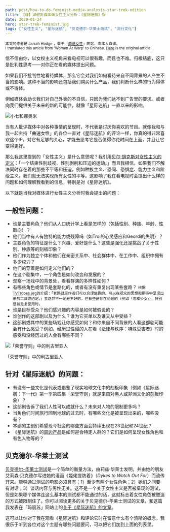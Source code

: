 ```yaml
---
path: post/how-to-do-feminist-media-analysis-star-trek-edition
title: 【译】如何对媒体做女性主义分析：《星际迷航》版
date: 2020-01-24
hero: star-trek-feminist.jpg
tags: ["女性主义", "星际迷航", "贝克德尔-华莱士测试", "流行文化"]
---
```


<div class="uk-card uk-background-default uk-padding-small uk-text-muted">
  <small>本文的作者是 Jarrah Hodge ，载于「<a href="https://www.womenatwarp.com/how-to-do-feminist-media-analysis-star-trek-edition/">曲速女性</a>」网站，由本人自译。</small><br>
  <small>I translated this article from 'Women At Warp' to Chinese. <a href="https://www.womenatwarp.com/how-to-do-feminist-media-analysis-star-trek-edition/">Here</a> is the original article.</small>
</div>

信不信由你，以女权主义视角来看电视可以很有趣，而且也不难。归根结底，这只是批判性思考——对你正在看的媒体提出问题。

如果我们不批判性地看待媒体，那么它会对我们如何看待来自不同背景的人产生不当的影响。这种不当的影响还包括我们购买什么产品，我们判断什么样的行为得体或不得体。

例如媒体会助长我们对自己外表的不自信，只因为我们达不到广告里的要求。或者向我们提供关于未来的新的可能性，就像「星际迷航」一直以来的影响。

![小七和娜奥米](/images/seven-and-naomi.webp)

当有人批评媒体中对各种事情的呈现时，不代表是讨厌你喜欢的节目。就像我和与我一起主持「曲速女性」的各位一直对《星际迷航》的评论一样，你真的得非常喜欢这个IP，对它有足够的关心，才能去思考它是否值得你花时间在上面，并且让它变得更好。

那么我这里提到的「女性主义」是什么意思呢？我引用[贝尔·胡克斯对女性主义的定义](https://www.goodreads.com/quotes/679711-simply-put-feminism-is-a-movement-to-end-sexism-sexist)：「一个结束性别歧视、性别剥削和压迫的运动。」而且我相信，如果我们不解决同时存在着的那些不平等和压迫，例如种族主义、恐同、恐惧症、能力主义和阶级主义，我们就无法实现所有女性的平等。这影响了我在看电视时会提出什么样的问题和如何理解我看到的信息，特别是对《星际迷航》。

以下就是当我对媒体进行女性主义分析时我会提出的问题：

## 一般性问题：

- 谁是主要角色？他们从人口统计学上看是怎样的（包括性别、种族、年龄、性取向）？
- 他们当中有人有独特的能力或残障吗（如Troi的心灵感应和Geordi的失明）？
- 主要角色的特征是什么？兴趣、爱好是什么？这些是强化还是挑战了关于性别、种族等的刻板印象？
- 他们作为独立个体和他们在亲密关系中、社会群体中、在工作中、组织中拥有多少权力？
- 他们的穿着是如何定义他们的？
- 在这个剧集中，一个角色是如何改变和发展的？
- 观察一场戏中的背景处，看看群演的多样性如何？
- 有哪些角色或情节是套路化的，或者有没有重复出现某些套路？
  <small>根据[TVTropes.org](http://tvtropes.org/pmwiki/pmwiki.php/Main/HomePage)的介绍：「套路就是作者们可以合理依靠的，可以在观众的思想和期待中呈现出来的工具或约定。」套路并不一定是不好的，但有些是存在问题的（例如「落难少女」），特别是被重复使用时。</small>
- 谁是目标受众？他们感兴趣的内容是如何被假设的？
- 谁创作的这部剧以及为什么？谁为它买单以及谁又从中受益？
- 这部剧或其中的某些场戏让你感受如何？和你来自不同背景的人看这部剧可能会有什么感受？例如，经历过性侵的人在看《法律与秩序：特殊受害者》时的感受和没经历过的人会有哪些不同？

![「荣誉守则」中的利古里亚人](/images/codeofhonor.webp)
<p class="uk-small uk-text-muted">「荣誉守则」中的利古里亚人</p>

## 针对《星际迷航》的问题：

- 有没有一些文化是代表或借鉴了现实地球文化中的刻板印象（例如《星际迷航：下一代》第一季第四集「荣誉守则」就是来自对黑人或非洲文化的刻板印象）？
- 这部剧告诉了我们人性可以成就什么？未来对人物的限制更多吗？
- 当角色们时间旅行回到地球的过去时，有哪些文化是被呈现出来的，哪些没有？
- 本剧的主创们希望现今社会的哪些方面会持续出现在23世纪和24世纪？
- 《星际迷航》的[周边产品](https://trekkiefeminist.tumblr.com/post/53306329826/a-janeway-apron-seriously)是如何迎合特定人群的？它们是如何呈现女性角色和有色人物等的？

## 贝克德尔-华莱士测试

[贝克德尔-华莱士测试](https://zh.wikipedia.org/wiki/%E8%B4%9D%E5%85%8B%E5%BE%B7%E5%B0%94%E6%B5%8B%E9%AA%8C)是一个简单的衡量方法，由莉兹·华莱士发明，并由她的朋友艾莉森·贝克德尔写进她的漫画《姬佬提防着》（*Dykes to Watch Out For*）而流传开来。能够通过测试的电影必须具有：1）至少有两个女性角色；2）她们之间要有对话；3）谈话内容与男性无关。这不是一个关于女性主义是否被呈现的测试，但是如果哪个媒体连这么基本的测试都不能通过的话，这就标志着女性角色被塑造的方式被限制住了。你可以阅读更多的关于贝克德尔-华莱士测试的文章，和这篇我发表在「玛丽苏」网站上的[关于《星际迷航》的文章](http://www.themarysue.com/star-trek-bechdel-test/)。

这可以让你对于我在观看《星际迷航》和评论它时在留意什么有个清晰的概念。我很乐于听到各位对这个主题有哪些问题要问，可以把它们加到上面的列表里。